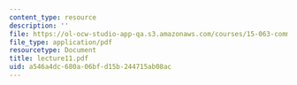 ```yaml
---
content_type: resource
description: ''
file: https://ol-ocw-studio-app-qa.s3.amazonaws.com/courses/15-063-communicating-with-data-summer-2003/a546a4dc680a06bfd15b244715ab08ac_lecture11.pdf
file_type: application/pdf
resourcetype: Document
title: lecture11.pdf
uid: a546a4dc-680a-06bf-d15b-244715ab08ac
---
```

